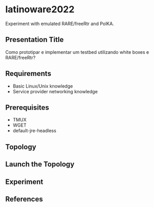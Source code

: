# latinoware2022
Experiment with emulated RARE/freeRtr and PolKA.

## Presentation Title
Como prototipar e implementar um testbed utilizando white boxes e RARE/freeRtr?

## Requirements
* Basic Linux/Unix knowledge
* Service provider networking knowledge

## Prerequisites
* TMUX
* WGET
* default-jre-headless

## Topology

## Launch the Topology

## Experiment

## References
